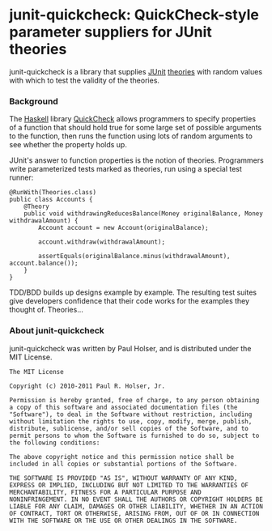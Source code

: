 # junit-quickcheck: QuickCheck-style parameter suppliers for JUnit theories

junit-quickcheck is a library that supplies [JUnit](http://junit.org) [theories](http://groups.csail.mit.edu/pag/pubs/test-theory-demo-oopsla2007.pdf) with random values with which to test the validity of the theories.

### Background

The [Haskell](http://haskell.org) library [QuickCheck](http://www.cse.chalmers.se/~rjmh/QuickCheck/manual.html) allows programmers to specify properties of a function that should hold true for some large set of possible arguments to the function, then runs the function using lots of random arguments to see whether the property holds up.

JUnit's answer to function properties is the notion of theories. Programmers write parameterized tests marked as theories, run using a special test runner:

    @RunWith(Theories.class)
    public class Accounts {
        @Theory
        public void withdrawingReducesBalance(Money originalBalance, Money withdrawalAmount) {
            Account account = new Account(originalBalance);

            account.withdraw(withdrawalAmount);

            assertEquals(originalBalance.minus(withdrawalAmount), account.balance());
        }
    }

TDD/BDD builds up designs example by example. The resulting test suites give developers
confidence that their code works for the examples they thought of. Theories...

### About junit-quickcheck

junit-quickcheck was written by Paul Holser, and is distributed under the MIT License.

    The MIT License

    Copyright (c) 2010-2011 Paul R. Holser, Jr.

    Permission is hereby granted, free of charge, to any person obtaining
    a copy of this software and associated documentation files (the
    "Software"), to deal in the Software without restriction, including
    without limitation the rights to use, copy, modify, merge, publish,
    distribute, sublicense, and/or sell copies of the Software, and to
    permit persons to whom the Software is furnished to do so, subject to
    the following conditions:

    The above copyright notice and this permission notice shall be
    included in all copies or substantial portions of the Software.

    THE SOFTWARE IS PROVIDED "AS IS", WITHOUT WARRANTY OF ANY KIND,
    EXPRESS OR IMPLIED, INCLUDING BUT NOT LIMITED TO THE WARRANTIES OF
    MERCHANTABILITY, FITNESS FOR A PARTICULAR PURPOSE AND
    NONINFRINGEMENT. IN NO EVENT SHALL THE AUTHORS OR COPYRIGHT HOLDERS BE
    LIABLE FOR ANY CLAIM, DAMAGES OR OTHER LIABILITY, WHETHER IN AN ACTION
    OF CONTRACT, TORT OR OTHERWISE, ARISING FROM, OUT OF OR IN CONNECTION
    WITH THE SOFTWARE OR THE USE OR OTHER DEALINGS IN THE SOFTWARE.
